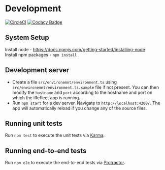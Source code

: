 # Development

[![CircleCI](https://circleci.com/gh/iReflect/reflect-web.svg?style=svg)](https://circleci.com/gh/iReflect/reflect-web)
[![Codacy Badge](https://api.codacy.com/project/badge/Grade/1524ac994f344ceebf06f6003a1a0037)](https://www.codacy.com/app/iReflect/reflect-web?utm_source=github.com&amp;utm_medium=referral&amp;utm_content=iReflect/reflect-web&amp;utm_campaign=Badge_Grade)

## System Setup
Install node - https://docs.npmjs.com/getting-started/installing-node  
Install npm packages - `npm install`

## Development server

- Create a file `src/environemnt/environment.ts` using `src/environemnt/environment.ts.sample` file if not present. 
You can then modify the `hostname` and `port` according to the hostname and port on which the iReflect app is running.
- Run `npm start` for a dev server. Navigate to `http://localhost:4200/`. The app will automatically reload if you change 
any of the source files.

## Running unit tests

Run `npm test` to execute the unit tests via [Karma](https://karma-runner.github.io).

## Running end-to-end tests

Run `npm e2e` to execute the end-to-end tests via [Protractor](http://www.protractortest.org/).
